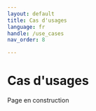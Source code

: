 ```yaml
---
layout: default
title: Cas d'usages
language: fr
handle: /use_cases
nav_order: 8

---
```


# Cas d'usages

Page en construction